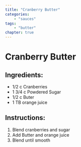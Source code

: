 ```yaml
---
title: "Cranberry Butter"
categories:
    - "sauces"
tags: 
    - "butter"
chapter: true
---
```

# Cranberry Butter

## Ingredients:

- 1/2 c Cranberries
- 1 3/4 c Powdered Sugar 
- 1/2 c Buter
- 1 TB orange juice

## Instructions:

1. Blend cranberries and sugar
2. Add Butter and orange juice
3. Blend until smooth
